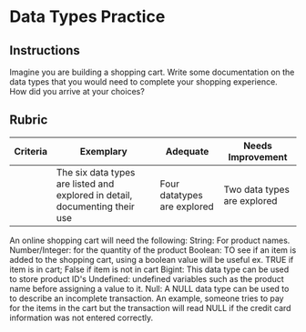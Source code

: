 # Data Types Practice

## Instructions

Imagine you are building a shopping cart. Write some documentation on the data types that you would need to complete your shopping experience. How did you arrive at your choices?

## Rubric

Criteria | Exemplary | Adequate | Needs Improvement
--- | --- | --- | -- |
||The six data types are listed and explored in detail, documenting their use|Four datatypes are explored|Two data types are explored|

An online shopping cart will need the following:
String: For product names.
Number/Integer: for the quantity of the product
Boolean: TO see if an item is added to the shopping cart, using a boolean value will be useful ex. TRUE if item is in cart; False if item is not in cart 
Bigint: This data type can be used to store product ID's
Undefined: undefined variables such as the product name before assigning a value to it.
Null: A NULL data type can be used to to describe an incomplete transaction. An example, someone tries to pay for the items in the cart but the transaction will read NULL if the credit card information was not entered correctly. 
